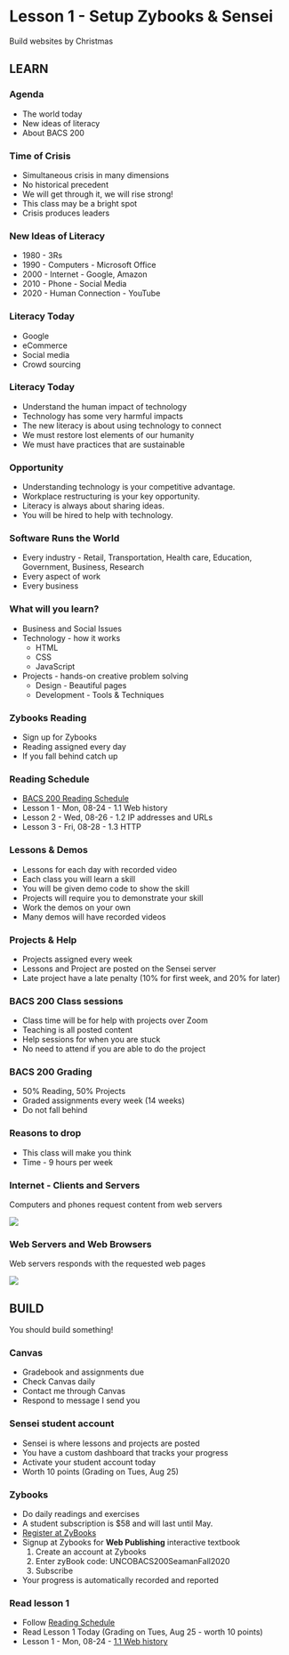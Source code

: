 # Lesson 1 - Setup Zybooks & Sensei

Build websites by Christmas


## LEARN

### Agenda
* The world today
* New ideas of literacy
* About BACS 200


### Time of Crisis
* Simultaneous crisis in many dimensions
* No historical precedent
* We will get through it, we will rise strong!
* This class may be a bright spot
* Crisis produces leaders


### New Ideas of Literacy
* 1980 - 3Rs
* 1990 - Computers - Microsoft Office
* 2000 - Internet - Google, Amazon
* 2010 - Phone - Social Media
* 2020 - Human Connection - YouTube


### Literacy Today
* Google
* eCommerce
* Social media
* Crowd sourcing


### Literacy Today
* Understand the human impact of technology
* Technology has some very harmful impacts
* The new literacy is about using technology to connect
* We must restore lost elements of our humanity
* We must have practices that are sustainable


### Opportunity
* Understanding technology is your competitive advantage.
* Workplace restructuring is your key opportunity.
* Literacy is always about sharing ideas.
* You will be hired to help with technology.


### Software Runs the World
* Every industry - Retail, Transportation, Health care, Education, Government, Business, Research
* Every aspect of work
* Every business


### What will you learn?
* Business and Social Issues
* Technology - how it works
    * HTML
    * CSS
    * JavaScript
* Projects - hands-on creative problem solving
    * Design - Beautiful pages
    * Development - Tools & Techniques


### Zybooks Reading 
* Sign up for Zybooks 
* Reading assigned every day
* If you fall behind catch up

### Reading Schedule
* [BACS 200 Reading Schedule](/course/bacs200/docs/ZybooksReading)
* Lesson  1 - Mon, 08-24 - 1.1 Web history
* Lesson  2 - Wed, 08-26 - 1.2 IP addresses and URLs
* Lesson  3 - Fri, 08-28 - 1.3 HTTP


### Lessons & Demos
* Lessons for each day with recorded video
* Each class you will learn a skill
* You will be given demo code to show the skill
* Projects will require you to demonstrate your skill
* Work the demos on your own
* Many demos will have recorded videos


### Projects & Help
* Projects assigned every week
* Lessons and Project are posted on the Sensei server
* Late project have a late penalty (10% for first week, and 20% for later)


### BACS 200 Class sessions
* Class time will be for help with projects over Zoom
* Teaching is all posted content
* Help sessions for when you are stuck
* No need to attend if you are able to do the project


### BACS 200 Grading
* 50% Reading, 50% Projects
* Graded assignments every week (14 weeks)
* Do not fall behind


### Reasons to drop
* This class will make you think
* Time - 9 hours per week


### Internet - Clients and Servers
Computers and phones request content from web servers

![](img/Client-Server.png)


### Web Servers and Web Browsers
Web servers responds with the requested web pages

![](img/WebServer.png)



## BUILD

You should build something!


### Canvas 
* Gradebook and assignments due
* Check Canvas daily
* Contact me through Canvas
* Respond to message I send you


### Sensei student account 
* Sensei is where lessons and projects are posted
* You have a custom dashboard that tracks your progress
* Activate your student account today
* Worth 10 points  (Grading on Tues, Aug 25)


### Zybooks
* Do daily readings and exercises
* A student subscription is $58 and will last until May.
* [Register at ZyBooks](http://learn.zybooks.com)
* Signup at Zybooks for **Web Publishing** interactive textbook
    1. Create an account at Zybooks
    2. Enter zyBook code: UNCOBACS200SeamanFall2020
    3. Subscribe
* Your progress is automatically recorded and reported 
    
    
### Read lesson 1
* Follow [Reading Schedule](/course/bacs200/docs/ZybooksReading)
* Read Lesson 1 Today (Grading on Tues, Aug 25 - worth 10 points)
* Lesson  1 - Mon, 08-24 - [1.1 Web history](https://learn.zybooks.com/zybook/UNCOBACS200SeamanFall2020/chapter/1/section/1)

